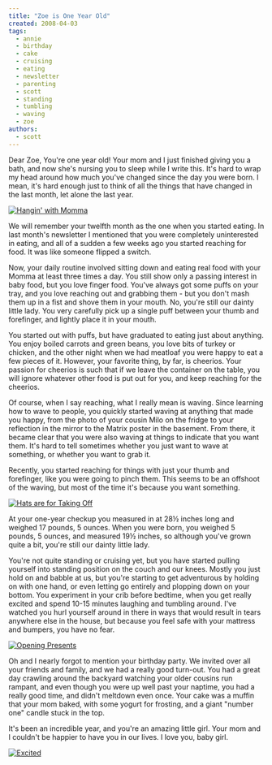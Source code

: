 ```yaml
---
title: "Zoe is One Year Old"
created: 2008-04-03
tags:
  - annie
  - birthday
  - cake
  - cruising
  - eating
  - newsletter
  - parenting
  - scott
  - standing
  - tumbling
  - waving
  - zoe
authors:
  - scott
---
```


Dear Zoe, You're one year old! Your mom and I just finished giving you a bath, and now she's nursing you to sleep while I write this. It's hard to wrap my head around how much you've changed since the day you were born. I mean, it's hard enough just to think of all the things that have changed in the last month, let alone the last year.

[![Hangin' with Momma](/images/2326391396_b67088aca2.jpg)](http://www.flickr.com/photos/spaceninja/2326391396/)

We will remember your twelfth month as the one when you started eating. In last month's newsletter I mentioned that you were completely uninterested in eating, and all of a sudden a few weeks ago you started reaching for food. It was like someone flipped a switch.

Now, your daily routine involved sitting down and eating real food with your Momma at least three times a day. You still show only a passing interest in baby food, but you love finger food. You've always got some puffs on your tray, and you love reaching out and grabbing them - but you don't mash them up in a fist and shove them in your mouth. No, you're still our dainty little lady. You very carefully pick up a single puff between your thumb and forefinger, and lightly place it in your mouth.

You started out with puffs, but have graduated to eating just about anything. You enjoy boiled carrots and green beans, you love bits of turkey or chicken, and the other night when we had meatloaf you were happy to eat a few pieces of it. However, your favorite thing, by far, is cheerios. Your passion for cheerios is such that if we leave the container on the table, you will ignore whatever other food is put out for you, and keep reaching for the cheerios.

Of course, when I say reaching, what I really mean is waving. Since learning how to wave to people, you quickly started waving at anything that made you happy, from the photo of your cousin Milo on the fridge to your reflection in the mirror to the Matrix poster in the basement. From there, it became clear that you were also waving at things to indicate that you want them. It's hard to tell sometimes whether you just want to wave at something, or whether you want to grab it.

Recently, you started reaching for things with just your thumb and forefinger, like you were going to pinch them. This seems to be an offshoot of the waving, but most of the time it's because you want something.

[![Hats are for Taking Off](/images/2325571255_b33cc2f4bf.jpg)](http://www.flickr.com/photos/spaceninja/2325571255/)

At your one-year checkup you measured in at 28½ inches long and weighed 17 pounds, 5 ounces. When you were born, you weighed 5 pounds, 5 ounces, and measured 19½ inches, so although you've grown quite a bit, you're still our dainty little lady.

You're not quite standing or cruising yet, but you have started pulling yourself into standing position on the couch and our knees. Mostly you just hold on and babble at us, but you're starting to get adventurous by holding on with one hand, or even letting go entirely and plopping down on your bottom. You experiment in your crib before bedtime, when you get really excited and spend 10-15 minutes laughing and tumbling around. I've watched you hurl yourself around in there in ways that would result in tears anywhere else in the house, but because you feel safe with your mattress and bumpers, you have no fear.

[![Opening Presents](/images/2325568319_b4767791b4.jpg)](http://www.flickr.com/photos/spaceninja/2325568319/)

Oh and I nearly forgot to mention your birthday party. We invited over all your friends and family, and we had a really good turn-out. You had a great day crawling around the backyard watching your older cousins run rampant, and even though you were up well past your naptime, you had a really good time, and didn't meltdown even once. Your cake was a muffin that your mom baked, with some yogurt for frosting, and a giant "number one" candle stuck in the top.

It's been an incredible year, and you're an amazing little girl. Your mom and I couldn't be happier to have you in our lives. I love you, baby girl.

[![Excited](/images/2325571607_8eb9960b34.jpg)](http://www.flickr.com/photos/spaceninja/2325571607/)
